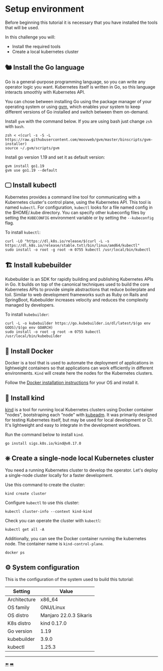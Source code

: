 # Setup environment

Before beginning this tutorial it is necessary that you have installed the tools that will be used.

In this challenge you will:

- Install the required tools
- Create a local kubernetes cluster


## 🐿️ Install the Go language

Go is a general-purpose programming language, so you can write any operator logic you want. Kubernetes itself is written in Go, so this language interacts smoothly with Kubernetes API.

You can chose between installing Go using the package manager of your operating system or using [gvm](https://github.com/moovweb/gvm), which enables your system to keep different versions of Go installed and switch between them on-demand.

Install `gvm` with the command below. If you are using bash just change `zsh` with `bash`.

```shell
zsh < <(curl -s -S -L https://raw.githubusercontent.com/moovweb/gvm/master/binscripts/gvm-installer)
source ~/.gvm/scripts/gvm
```

Install go version 1.19 and set it as default version:

```shell
gvm install go1.19
gvm use go1.19 --default
```


## 🖵 Install kubectl

Kubernetes provides a command line tool for communicating with a Kubernetes cluster's control plane, using the Kubernetes API. This tool is named `kubectl`. For configuration, `kubectl` looks for a file named config in the $HOME/.kube directory. You can specify other kubeconfig files by setting the `KUBECONFIG` environment variable or by setting the `--kubeconfig` flag.

To install `kubectl`:

```shell
curl -LO "https://dl.k8s.io/release/$(curl -L -s https://dl.k8s.io/release/stable.txt)/bin/linux/amd64/kubectl"
sudo install -o root -g root -m 0755 kubectl /usr/local/bin/kubectl
```


## 🏗️ Install kubebuilder

Kubebuilder is an SDK for rapidly building and publishing Kubernetes APIs in Go. It builds on top of the canonical techniques used to build the core Kubernetes APIs to provide simple abstractions that reduce boilerplate and toil. Similar to web development frameworks such as Ruby on Rails and SpringBoot, Kubebuilder increases velocity and reduces the complexity managed by developers.

To install `kubebuilder`:

```shell
curl -L -o kubebuilder https://go.kubebuilder.io/dl/latest/$(go env GOOS)/$(go env GOARCH)
sudo install -o root -g root -m 0755 kubectl /usr/local/bin/kubebuilder
```

## 🐋 Install Docker

Docker is a tool that is used to automate the deployment of applications in lightweight containers so that applications can work efficiently in different environments. `Kind` will create here the nodes for the Kubernetes clusters.

Follow the [Docker installation instructions](https://docs.docker.com/engine/install/) for your OS and install it.


## 🍾 Install kind

[kind](https://kind.sigs.k8s.io/) is a tool for running local Kubernetes clusters using Docker container "nodes", bootstraping each “node” with [kubeadm](https://kubernetes.io/docs/reference/setup-tools/kubeadm/). It was primarily designed for testing Kubernetes itself, but may be used for local development or CI. It's lightweight and easy to integrate in the development workflows.

Run the command below to install `kind`.

```shell
go install sigs.k8s.io/kind@v0.17.0
```

## ⎈ Create a single-node local Kubernetes cluster

You need a running Kubernetes cluster to develop the operator. Let's deploy a single-node cluster locally for a faster development.

Use this command to create the cluster:

```shell
kind create cluster
```

Configure `kubectl` to use this cluster:

```shell
kubectl cluster-info --context kind-kind
```

Check you can operate the cluster with `kubectl`:

```
kubectl get all -A
```

Additionally, you can see the Docker container running the kubernetes node. The container name is `kind-control-plane`.

```
docker ps 
```


## ⚙️ System configuration

This is the configuration of the system used to build this tutorial:

| Setting      | Value                  |
| ------------ | ---------------------- |
| Architecture | x86_64                 |
| OS family    | GNU/Linux              |
| OS distro    | Manjaro 22.0.3 Sikaris |
| K8s distro   | kind 0.17.0            |
| Go version   | 1.19                   |
| kubebuilder  | 3.9.0                  |
| kubectl      | 1.25.3                 |


<hr>
<a href="../../../">⬅️</a>
<a href="../02-generate-application-scaffolding/">➡️</a>
